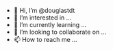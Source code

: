 - 👋 Hi, I’m @douglastdt
- 👀 I’m interested in ...
- 🌱 I’m currently learning ...
- 💞️ I’m looking to collaborate on ...
- 📫 How to reach me ...

<!---
douglastdt/douglastdt is a ✨ special ✨ repository because its `README.md` (this file) appears on your GitHub profile.
You can click the Preview link to take a look at your changes.
--->
